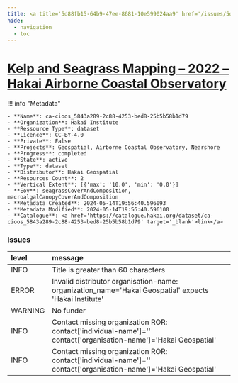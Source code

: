 ```yaml
---
title: <a title='5d88fb15-64b9-47ee-8681-10e599024aa9' href='/issues/5d88fb15-64b9-47ee-8681-10e599024aa9/' target='_blank'>Kelp and Seagrass Mapping – 2022 – Hakai Airborne Coastal Observatory</a>
hide:
  - navigation
  - toc
---
```


# <a title='5d88fb15-64b9-47ee-8681-10e599024aa9' href='/issues/5d88fb15-64b9-47ee-8681-10e599024aa9/' target='_blank'>Kelp and Seagrass Mapping – 2022 – Hakai Airborne Coastal Observatory</a>

<div id='map'></div>

!!! info "Metadata"
    
    - **Name**: ca-cioos_5843a289-2c88-4253-bed8-25b5b58b1d79 
    - **Organization**: Hakai Institute 
    - **Ressource Type**: dataset 
    - **Licence**: CC-BY-4.0 
    - **Private**: False 
    - **Projects**: Geospatial, Airborne Coastal Observatory, Nearshore 
    - **Progress**: completed 
    - **State**: active 
    - **Type**: dataset 
    - **Distributor**: Hakai Geospatial 
    - **Resources Count**: 2 
    - **Vertical Extent**: [{'max': '10.0', 'min': '0.0'}] 
    - **Eov**: seagrassCoverAndComposition, macroalgalCanopyCoverAndComposition 
    - **Metadata Created**: 2024-05-14T19:56:40.596093 
    - **Metadata Modified**: 2024-05-14T19:56:40.596100 
    - **Catalogue**: <a href='https://catalogue.hakai.org/dataset/ca-cioos_5843a289-2c88-4253-bed8-25b5b58b1d79' target='_blank'>link</a> 

### Issues

| level   | message                                                                                                          |
|:--------|:-----------------------------------------------------------------------------------------------------------------|
| INFO    | Title is greater than 60 characters                                                                              |
| ERROR   | Invalid distributor organisation-name: organization_name='Hakai Geospatial' expects 'Hakai Institute'            |
| WARNING | No funder                                                                                                        |
| INFO    | Contact missing organization ROR:  contact['individual-name']='' contact['organisation-name']='Hakai Geospatial' |
| INFO    | Contact missing organization ROR:  contact['individual-name']='' contact['organisation-name']='Hakai Geospatial' |

<script>
   document.addEventListener("DOMContentLoaded", function() {
    var map = L.map('map').setView([51.505, -125.09], 5);
    L.tileLayer('https://tile.openstreetmap.org/{z}/{x}/{y}.png', {
        maxZoom: 19,
        attribution: '&copy; <a href="http://www.openstreetmap.org/copyright">OpenStreetMap</a>'
    }).addTo(map);
    var geojsonFeature = {
        "type": "Feature",
        "properties": {
            "name" : "<a title='5d88fb15-64b9-47ee-8681-10e599024aa9' href='/issues/5d88fb15-64b9-47ee-8681-10e599024aa9/' target='_blank'>Kelp and Seagrass Mapping – 2022 – Hakai Airborne Coastal Observatory</a>"
        },
        "geometry": {'type': 'Polygon', 'coordinates': [[[-128.6, 51.59], [-128.0, 51.59], [-128.0, 52.1], [-128.6, 52.1], [-128.6, 51.59]]]}
    }
    L.geoJSON(geojsonFeature).addTo(map);
   })
</script>
